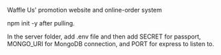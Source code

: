 Waffle Us' promotion website and online-order system

npm init -y after pulling.

In the server folder, add .env file and then add SECRET for passport, MONGO_URI for MongoDB connection, and PORT for express to listen to.
